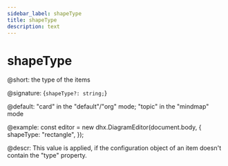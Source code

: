 ```yaml
---
sidebar_label: shapeType
title: shapeType
description: text
---
```


# shapeType

@short: the type of the items

@signature: {`shapeType?: string;`}

@default: "card" in the "default"/"org" mode; "topic" in the "mindmap" mode

@example:
const editor = new dhx.DiagramEditor(document.body, {
    shapeType: "rectangle",
});

@descr:
This value is applied, if the configuration object of an item doesn't contain the "type" property.